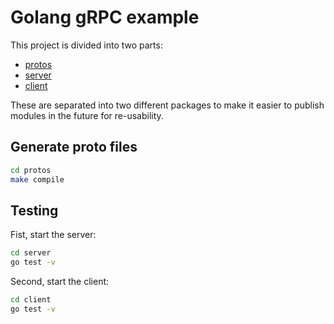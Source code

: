 # Golang gRPC example

This project is divided into two parts:

* [protos](protos)
* [server](server)
* [client](client)

These are separated into two different packages to make it easier to publish modules in the future for re-usability.

## Generate proto files

```bash
cd protos
make compile
```

## Testing

Fist, start the server:

```bash
cd server
go test -v
```

Second, start the client:

```bash
cd client
go test -v
```
